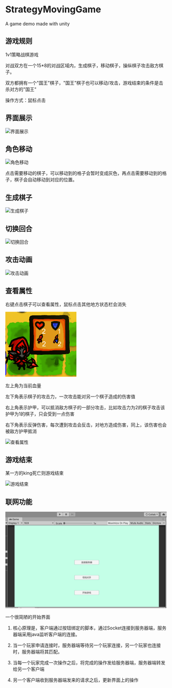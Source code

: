 # StrategyMovingGame
A game demo made with unity

## 游戏规则

1v1策略战棋游戏

对战双方在一个15*8的对战区域内，生成棋子，移动棋子，操纵棋子攻击敌方棋子。

双方都拥有一个"国王"棋子，"国王"棋子也可以移动/攻击，游戏结束的条件是击杀对方的"国王"

操作方式：鼠标点击

## 界面展示

![界面展示](https://github.com/Duangi/StrategyMovingGame/blob/master/README.assets/%E7%95%8C%E9%9D%A2%E5%B1%95%E7%A4%BA.gif?raw=true)



## 角色移动

![角色移动](https://github.com/Duangi/StrategyMovingGame/blob/master/README.assets/%E8%A7%92%E8%89%B2%E7%A7%BB%E5%8A%A8.gif?raw=true)

点击需要移动的棋子，可以移动到的格子会暂时变成灰色，再点击需要移动到的格子，棋子会自动移动到对应的位置。

## 生成棋子

![生成棋子](https://github.com/Duangi/StrategyMovingGame/blob/master/README.assets/%E7%94%9F%E6%88%90%E6%A3%8B%E5%AD%90.gif?raw=true)

## 切换回合

![切换回合](https://github.com/Duangi/StrategyMovingGame/blob/master/README.assets/%E5%88%87%E6%8D%A2%E5%9B%9E%E5%90%88.gif?raw=true)

## 攻击动画

![攻击动画](https://github.com/Duangi/StrategyMovingGame/blob/master/README.assets/%E6%94%BB%E5%87%BB%E5%8A%A8%E7%94%BB.gif?raw=true)

## 查看属性

右键点击棋子可以查看属性，鼠标点击其他地方状态栏会消失

![查看属性](https://github.com/Duangi/StrategyMovingGame/blob/master/README.assets/%E6%9F%A5%E7%9C%8B%E5%B1%9E%E6%80%A7.png?raw=true)

左上角为当前血量

左下角表示棋子的攻击力，一次攻击能对另一个棋子造成的伤害值

右上角表示护甲，可以抵消敌方棋子的一部分攻击，比如攻击力为2的棋子攻击该护甲为1的棋子，只会受到一点伤害

右下角表示反弹伤害，每次遭到攻击会反击，对地方造成伤害，同上，该伤害也会被敌方护甲抵消



![查看属性](https://github.com/Duangi/StrategyMovingGame/blob/master/README.assets/%E6%9F%A5%E7%9C%8B%E5%B1%9E%E6%80%A7.gif?raw=true)



## 游戏结束

某一方的king死亡则游戏结束

![游戏结束](https://github.com/Duangi/StrategyMovingGame/blob/master/README.assets/%E6%B8%B8%E6%88%8F%E7%BB%93%E6%9D%9F.gif?raw=true)

## 联网功能

![联网功能](https://github.com/Duangi/StrategyMovingGame/blob/master/README.assets/%E8%81%94%E7%BD%91%E5%8A%9F%E8%83%BD.png?raw=true)

一个很简陋的开始界面

1. 核心原理是，客户端通过按钮绑定的脚本，通过Socket连接到服务器端，服务器端采用java监听客户端的连接。

2. 当一个玩家申请连接时，服务器端等待另一个玩家连接，另一个玩家也连接时，服务器端将其匹配。
3. 当每一个玩家完成一次操作之后，将完成的操作发给服务器端，服务器端转发给另一个客户端
4. 另一个客户端收到服务器端发来的请求之后，更新界面上的操作